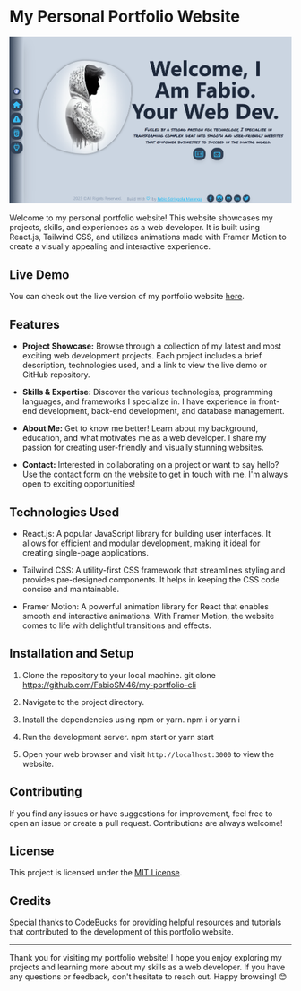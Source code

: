 # My Personal Portfolio Website

![Portfolio Screenshot](./src/images/screenshots/portfolio-screenshot.png)

Welcome to my personal portfolio website! This website showcases my projects, skills, and experiences as a web developer. It is built using React.js, Tailwind CSS, and utilizes animations made with Framer Motion to create a visually appealing and interactive experience.

## Live Demo

You can check out the live version of my portfolio website [here](https://fabiosdringola.pages.dev/).

## Features

- **Project Showcase:** Browse through a collection of my latest and most exciting web development projects. Each project includes a brief description, technologies used, and a link to view the live demo or GitHub repository.

- **Skills & Expertise:** Discover the various technologies, programming languages, and frameworks I specialize in. I have experience in front-end development, back-end development, and database management.

- **About Me:** Get to know me better! Learn about my background, education, and what motivates me as a web developer. I share my passion for creating user-friendly and visually stunning websites.

- **Contact:** Interested in collaborating on a project or want to say hello? Use the contact form on the website to get in touch with me. I'm always open to exciting opportunities!

## Technologies Used

- React.js: A popular JavaScript library for building user interfaces. It allows for efficient and modular development, making it ideal for creating single-page applications.

- Tailwind CSS: A utility-first CSS framework that streamlines styling and provides pre-designed components. It helps in keeping the CSS code concise and maintainable.

- Framer Motion: A powerful animation library for React that enables smooth and interactive animations. With Framer Motion, the website comes to life with delightful transitions and effects.

## Installation and Setup

1. Clone the repository to your local machine.
   git clone https://github.com/FabioSM46/my-portfolio-cli

2. Navigate to the project directory.

3. Install the dependencies using npm or yarn.
   npm i or yarn i

4. Run the development server.
   npm start or yarn start

5. Open your web browser and visit `http://localhost:3000` to view the website.

## Contributing

If you find any issues or have suggestions for improvement, feel free to open an issue or create a pull request. Contributions are always welcome!

## License

This project is licensed under the [MIT License](https://tlo.mit.edu/learn-about-intellectual-property/software-and-open-source-licensing/open-source-licensing).

## Credits

Special thanks to CodeBucks for providing helpful resources and tutorials that contributed to the development of this portfolio website.

---

Thank you for visiting my portfolio website! I hope you enjoy exploring my projects and learning more about my skills as a web developer. If you have any questions or feedback, don't hesitate to reach out. Happy browsing! 😊
